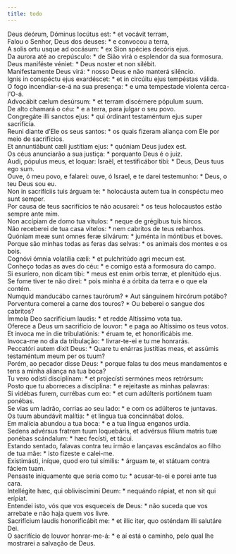 ```yaml
---
title: todo
---
```

<div class="dropcap text-justify">Deus deórum, Dóminus locútus est: * et vocávit terram,</div>
<div class="dropcap text-justify">Falou o Senhor, Deus dos deuses: * e convocou a terra,</div>
<div class="text-justify">A solis ortu usque ad occásum: * ex Sion spécies decóris ejus.</div>
<div class="text-justify">Da aurora até ao crepúsculo: * de Sião virá o esplendor da sua formosura.</div>
<div class="text-justify">Deus maniféste véniet: * Deus noster et non silébit.</div>
<div class="text-justify">Manifestamente Deus virá: * nosso Deus e não manterá silêncio.</div>
<div class="text-justify">Ignis in conspéctu ejus exardéscet: * et in circúitu ejus tempéstas válida.</div>
<div class="text-justify">O fogo incendiar-se-á na sua presença: * e uma tempestade violenta cerca-l'O-á.</div>
<div class="text-justify">Advocábit cælum desúrsum: * et terram discérnere pópulum suum.</div>
<div class="text-justify">De alto chamará o céu: * e a terra, para julgar o seu povo.</div>
<div class="text-justify">Congregáte illi sanctos ejus: * qui órdinant testaméntum ejus super sacrifícia.</div>
<div class="text-justify">Reuni diante d’Ele os seus santos: * os quais fizeram aliança com Ele por meio de sacrifícios.</div>
<div class="text-justify">Et annuntiábunt cæli justítiam ejus: * quóniam Deus judex est.</div>
<div class="text-justify">Os céus anunciarão a sua justiça: * porquanto Deus é o juiz.</div>
<div class="text-justify">Audi, pópulus meus, et loquar: Israël, et testificábor tibi: * Deus, Deus tuus ego sum.</div>
<div class="text-justify">Ouve, ó meu povo, e falarei: ouve, ó Israel, e te darei testemunho: * Deus, o teu Deus sou eu.</div>
<div class="text-justify">Non in sacrifíciis tuis árguam te: * holocáusta autem tua in conspéctu meo sunt semper.</div>
<div class="text-justify">Por causa de teus sacrifícios te não acusarei: * os teus holocaustos estão sempre ante mim.</div>
<div class="text-justify">Non accípiam de domo tua vítulos: * neque de grégibus tuis hircos.</div>
<div class="text-justify">Não receberei de tua casa vitelos: * nem cabritos de teus rebanhos.</div>
<div class="text-justify">Quóniam meæ sunt omnes feræ silvárum: * juménta in móntibus et boves.</div>
<div class="text-justify">Porque são minhas todas as feras das selvas: * os animais dos montes e os bois.</div>
<div class="text-justify">Cognóvi ómnia volatília cæli: * et pulchritúdo agri mecum est.</div>
<div class="text-justify">Conheço todas as aves do céu: * e comigo está a formosura do campo.</div>
<div class="text-justify">Si esuríero, non dicam tibi: * meus est enim orbis terræ, et plenitúdo ejus.</div>
<div class="text-justify">Se fome tiver te não direi: * pois minha é a órbita da terra e o que ela contém.</div>
<div class="text-justify">Numquid manducábo carnes taurórum? * Aut sánguinem hircórum potábo?</div>
<div class="text-justify">Porventura comerei a carne dos touros? * Ou beberei o sangue dos cabritos?</div>
<div class="text-justify">Ímmola Deo sacrifícium laudis: * et redde Altíssimo vota tua.</div>
<div class="text-justify">Oferece a Deus um sacrifício de louvor: * e paga ao Altíssimo os teus votos.</div>
<div class="text-justify">Et ínvoca me in die tribulatiónis: * éruam te, et honorificábis me.</div>
<div class="text-justify">Invoca-me no dia da tribulação: * livrar-te-ei e tu me honrarás.</div>
<div class="text-justify">Peccatóri autem dixit Deus: * Quare tu enárras justítias meas, et assúmis testaméntum meum per os tuum?</div>
<div class="text-justify">Porém, ao pecador disse Deus: * porque falas tu dos meus mandamentos e tens a minha aliança na tua boca?</div>
<div class="text-justify">Tu vero odísti disciplínam: * et projecísti sermónes meos retrórsum:</div>
<div class="text-justify">Posto que tu aborreces a disciplina: * e rejeitaste as minhas palavras:</div>
<div class="text-justify">Si vidébas furem, currébas cum eo: * et cum adúlteris portiónem tuam ponébas.</div>
<div class="text-justify">Se vias um ladrão, corrias ao seu lado: * e com os adúlteros te juntavas.</div>
<div class="text-justify">Os tuum abundávit malítia: * et lingua tua concinnábat dolos.</div>
<div class="text-justify">Em malícia abundou a tua boca: * e a tua língua enganos urdia.</div>
<div class="text-justify">Sedens advérsus fratrem tuum loquebáris, et advérsus fílium matris tuæ ponébas scándalum: * hæc fecísti, et tácui.</div>
<div class="text-justify">Estando sentado, falavas contra teu irmão e lançavas escândalos ao filho de tua mãe: * isto fizeste e calei-me.</div>
<div class="text-justify">Existimásti, iníque, quod ero tui símilis: * árguam te, et státuam contra fáciem tuam.</div>
<div class="text-justify">Pensaste iniquamente que seria como tu: * acusar-te-ei e porei ante tua cara.</div>
<div class="text-justify">Intellégite hæc, qui obliviscímini Deum: * nequándo rápiat, et non sit qui erípiat.</div>
<div class="text-justify">Entendei isto, vós que vos esqueceis de Deus: * não suceda que vos arrebate e não haja quem vos livre.</div>
<div class="text-justify">Sacrifícium laudis honorificábit me: * et illic iter, quo osténdam illi salutáre Dei.</div>
<div class="text-justify">O sacrifício de louvor honrar-me-á: * e aí está o caminho, pelo qual lhe mostrarei a salvação de Deus.</div>
